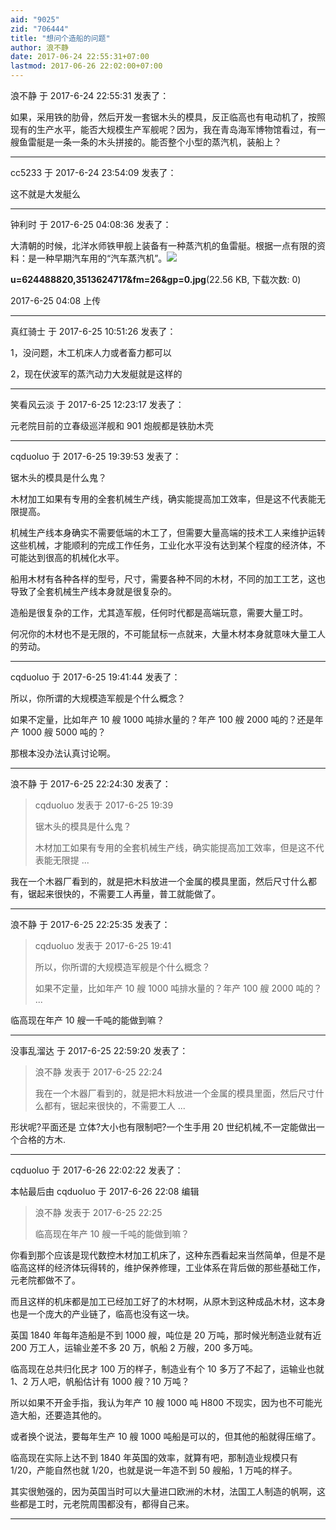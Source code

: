 ```yaml
---
aid: "9025"
zid: "706444"
title: "想问个造船的问题"
author: 浪不静
date: 2017-06-24 22:55:31+07:00
lastmod: 2017-06-26 22:02:00+07:00
---
```


浪不静 于 2017-6-24 22:55:31 发表了：

如果，采用铁的肋骨，然后开发一套锯木头的模具，反正临高也有电动机了，按照现有的生产水平，能否大规模生产军舰呢？因为，我在青岛海军博物馆看过，有一艘鱼雷艇是一条一条的木头拼接的。能否整个小型的蒸汽机，装船上？

---

cc5233 于 2017-6-24 23:54:09 发表了：

这不就是大发艇么

---

钟利时 于 2017-6-25 04:08:36 发表了：

大清朝的时候，北洋水师铁甲舰上装备有一种蒸汽机的鱼雷艇。根据一点有限的资料：是一种早期汽车用的“汽车蒸汽机”。![](/9025/040831jv40z4d2evc3b42c.jpg)

**u=624488820,3513624717&amp;fm=26&amp;gp=0.jpg**(22.56 KB, 下载次数: 0)

2017-6-25 04:08 上传

---

真红骑士 于 2017-6-25 10:51:26 发表了：

1，没问题，木工机床人力或者畜力都可以

2，现在伏波军的蒸汽动力大发艇就是这样的

---

笑看风云淡 于 2017-6-25 12:23:17 发表了：

元老院目前的立春级巡洋舰和 901 炮舰都是铁肋木壳

---

cqduoluo 于 2017-6-25 19:39:53 发表了：

锯木头的模具是什么鬼？

木材加工如果有专用的全套机械生产线，确实能提高加工效率，但是这不代表能无限提高。

机械生产线本身确实不需要低端的木工了，但需要大量高端的技术工人来维护运转这些机械，才能顺利的完成工作任务，工业化水平没有达到某个程度的经济体，不可能达到很高的机械化水平。

船用木材有各种各样的型号，尺寸，需要各种不同的木材，不同的加工工艺，这也导致了全套机械生产线本身就是很复杂的。

造船是很复杂的工作，尤其造军舰，任何时代都是高端玩意，需要大量工时。

何况你的木材也不是无限的，不可能鼠标一点就来，大量木材本身就意味大量工人的劳动。

---

cqduoluo 于 2017-6-25 19:41:44 发表了：

所以，你所谓的大规模造军舰是个什么概念？

如果不定量，比如年产 10 艘 1000 吨排水量的？年产 100 艘 2000 吨的？还是年产 1000 艘 5000 吨的？

那根本没办法认真讨论啊。

---

浪不静 于 2017-6-25 22:24:30 发表了：

> cqduoluo 发表于 2017-6-25 19:39
>
> 锯木头的模具是什么鬼？
>
> 木材加工如果有专用的全套机械生产线，确实能提高加工效率，但是这不代表能无限提 ...

我在一个木器厂看到的，就是把木料放进一个金属的模具里面，然后尺寸什么都有，锯起来很快的，不需要工人再量，普工就能做了。

---

浪不静 于 2017-6-25 22:25:35 发表了：

> cqduoluo 发表于 2017-6-25 19:41
>
> 所以，你所谓的大规模造军舰是个什么概念？
>
> 如果不定量，比如年产 10 艘 1000 吨排水量的？年产 100 艘 2000 吨的？ ...

临高现在年产 10 艘一千吨的能做到嘛？

---

没事乱溜达 于 2017-6-25 22:59:20 发表了：

> 浪不静 发表于 2017-6-25 22:24
>
> 我在一个木器厂看到的，就是把木料放进一个金属的模具里面，然后尺寸什么都有，锯起来很快的，不需要工人 ...

形状呢?平面还是 立体?大小也有限制吧?一个生手用 20 世纪机械,不一定能做出一个合格的方木.

---

cqduoluo 于 2017-6-26 22:02:22 发表了：

本帖最后由 cqduoluo 于 2017-6-26 22:08 编辑

> 浪不静 发表于 2017-6-25 22:25
>
> 临高现在年产 10 艘一千吨的能做到嘛？

你看到那个应该是现代数控木材加工机床了，这种东西看起来当然简单，但是不是临高这样的经济体玩得转的，维护保养修理，工业体系在背后做的那些基础工作，元老院都做不了。

而且这样的机床都是加工已经加工好了的木材啊，从原木到这种成品木材，这本身也是一个庞大的产业链了，临高也没有这一块。

英国 1840 年每年造船是不到 1000 艘，吨位是 20 万吨，那时候光制造业就有近 200 万工人，运输业差不多 20 万，帆船 2 万艘，200 多万吨。

临高现在总共归化民才 100 万的样子，制造业有个 10 多万了不起了，运输业也就 1、2 万人吧，帆船估计有 1000 艘？10 万吨？

所以如果不开金手指，我认为年产 10 艘 1000 吨 H800 不现实，因为也不可能光造大船，还要造其他的。

或者换个说法，要每年生产 10 艘 1000 吨船是可以的，但其他的船就得压缩了。

临高现在实际上达不到 1840 年英国的效率，就算有吧，那制造业规模只有 1/20，产能自然也就 1/20，也就是说一年造不到 50 艘船，1 万吨的样子。

其实很勉强的，因为英国当时可以大量进口欧洲的木材，法国工人制造的帆啊，这些都是工时，元老院周围都没有，都得自己来。

---
